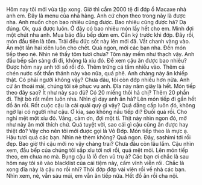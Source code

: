 Hôm nay tôi mới vừa tập xong. Giờ thì cầm 2000 tệ đi đớp ổ Macaxe nhà anh em. Đây là menu của nhà hàng. Anh cứ chọn theo trong này là được nha. Anh muốn chọn bao nhiêu cũng được. Bao nhiêu cũng được hả? Dạ đúng. Ok, quá được luôn. Ở đây có bao nhiêu món lấy hết cho em. Mình đợi một chút nha anh. Mua báo đầu bếp dùm em. Cần ký trước khi đớp. Đây rồi, món đầu tiên là tôm. Trải đều đức sốt này lên mới đã. Vắt chanh vàng vào. Ăn một lần hai xiên luôn cho chết. Quá ngon, mời các bạn nha. Đến món tiếp theo nè. Nhìn nè thấy tôm tươi chưa? Tôm này mềm như thạch vậy. Anh đầu bếp sẵn sàng đi đi, không là xỉu đó. Để xem cậu ăn được bao nhiêu? Được hôm nay anh tới số rồi đó. Thêm trứng cá tầm nhiều vào. Thêm cả chén nước sốt thần thánh này vào nữa, quá phê. Anh chàng này ăn khiếp thật. Có phải người không vậy? Chưa đâu, tôi còn đớp nhiều hơn nữa. Anh cứ ăn thoải mái, chúng tôi sẽ phục vụ anh. Đĩa này năm giây là hết. Món tiếp theo đây sao? Ít như này sao đủ? Có 20 miếng thôi hả chị? Thêm 20 phần đi. Thịt bò rất mềm luôn nha. Nhìn gì dạy anh ăn hả? Lên món tiếp đi gần hết đồ ăn rồi. Rốt cuộc cậu là cái quái quỷ gì vậy? Quá đẳng cấp luôn đó, không ngờ lại có người như cậu. Ơ kìa, sao không nấu tiếp đi? Đuối quá rồi. Cho nghỉ mệt một xíu đó. Vâng, cảm ơn, đợi một tí. Thịt này nhìn ngon đó, mỡ như này ăn mới thích chứ. Quá tuyệt vời, sao cái gì cậu cũng ăn được hay thiệt đó? Vậy cho nên tôi mới được gọi là Vô Đớp. Món tiếp theo là mực ạ. Hậu tươi quá các bạn. Nhìn nè thèm không? Quá ngon. Đây, sashimi tới rồi đẹp. Bao giờ thì cậu mới no vậy chàng trai? Chưa đâu còn lâu lắm. Cậu nhìn xem, đầu bếp của chúng tôi sắp xỉu tới nơi rồi, quá mệt mỏi. Lên món tiếp theo, em chưa no mà. Bụng cậu là lỗ đen vũ trụ à? Các bạn ơi chắc là sau hôm nay tôi sẽ vào blacklist của cái tiệm này, cấm vĩnh viễn rồi. Chắc là xong đĩa này là cậu no rồi nhỉ? Thôi đớp đớp vài viên rồi về nhà các bạn. Nhìn xem, nè, vẫn sáu múi, em vẫn ăn tiếp nữa. Hết đồ ăn rồi cha nội.
